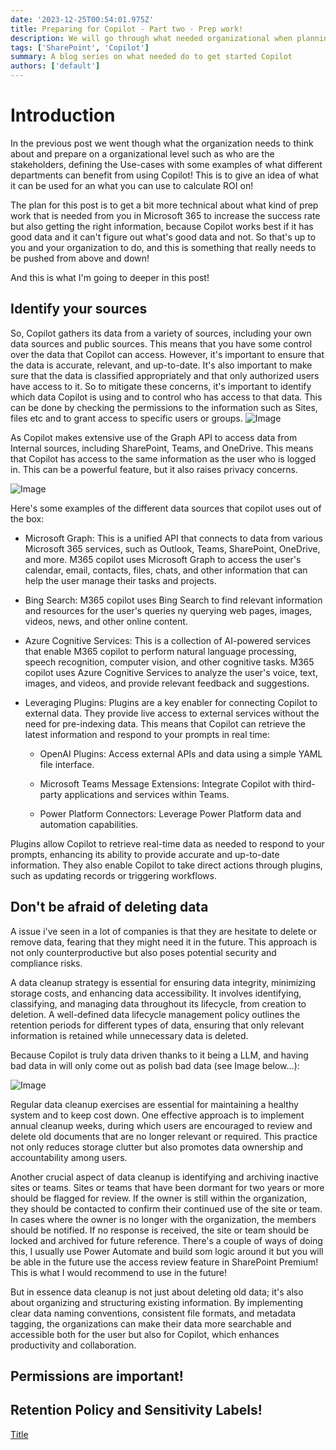 ```yaml
---
date: '2023-12-25T00:54:01.975Z'
title: Preparing for Copilot - Part two - Prep work!
description: We will go through what needed organizational when planning to start with copilot!
tags: ['SharePoint', 'Copilot']
summary: A blog series on what needed do to get started Copilot
authors: ['default']
---
```


# Introduction

In the previous post we went though what the organization needs to think about and prepare on a organizational level such as who are the stakeholders, defining the Use-cases with some examples of what different departments can benefit from using Copilot! This is to give an idea of what it can be used for an what you can use to calculate ROI on!

The plan for this post is to get a bit more technical about what kind of prep work that is needed from you in Microsoft 365 to increase the success rate but also getting the right information, because Copilot works best if it has good data and it can't figure out what's good data and not. So that's up to you and your organization to do, and this is something that really needs to be pushed from above and down!

And this is what I'm going to deeper in this post!

## Identify your sources

So, Copilot gathers its data from a variety of sources, including your own data sources and public sources. This means that you have some control over the data that Copilot can access. However, it's important to ensure that the data is accurate, relevant, and up-to-date. It's also important to make sure that the data is classified appropriately and that only authorized users have access to it. So to mitigate these concerns, it's important to identify which data Copilot is using and to control who has access to that data. This can be done by checking the permissions to the information such as Sites, files etc and to grant access to specific users or groups.
![Image](/static/images/assets/getstartedwithcopilot/copilot-system.png)

As Copilot makes extensive use of the Graph API to access data from Internal sources, including SharePoint, Teams, and OneDrive. This means that Copilot has access to the same information as the user who is logged in. This can be a powerful feature, but it also raises privacy concerns.

![Image](/static/images/assets/getstartedwithcopilot/copilot-diagram-final.png)

Here's some examples of the different data sources that copilot uses out of the box:

- Microsoft Graph: This is a unified API that connects to data from various Microsoft 365 services, such as Outlook, Teams, SharePoint, OneDrive, and more. M365 copilot uses Microsoft Graph to access the user's calendar, email, contacts, files, chats, and other information that can help the user manage their tasks and projects.

- Bing Search: M365 copilot uses Bing Search to find relevant information and resources for the user's queries ny querying web pages, images, videos, news, and other online content.

- Azure Cognitive Services: This is a collection of AI-powered services that enable M365 copilot to perform natural language processing, speech recognition, computer vision, and other cognitive tasks. M365 copilot uses Azure Cognitive Services to analyze the user's voice, text, images, and videos, and provide relevant feedback and suggestions.

- Leveraging Plugins: Plugins are a key enabler for connecting Copilot to external data. They provide live access to external services without the need for pre-indexing data. This means that Copilot can retrieve the latest information and respond to your prompts in real time:

  - OpenAI Plugins: Access external APIs and data using a simple YAML file interface.

  - Microsoft Teams Message Extensions: Integrate Copilot with third-party applications and services within Teams.

  - Power Platform Connectors: Leverage Power Platform data and automation capabilities.

Plugins allow Copilot to retrieve real-time data as needed to respond to your prompts, enhancing its ability to provide accurate and up-to-date information. They also enable Copilot to take direct actions through plugins, such as updating records or triggering workflows.

## Don't be afraid of deleting data

A issue i've seen in a lot of companies is that they are hesitate to delete or remove data, fearing that they might need it in the future. This approach is not only counterproductive but also poses potential security and compliance risks.

A data cleanup strategy is essential for ensuring data integrity, minimizing storage costs, and enhancing data accessibility. It involves identifying, classifying, and managing data throughout its lifecycle, from creation to deletion. A well-defined data lifecycle management policy outlines the retention periods for different types of data, ensuring that only relevant information is retained while unnecessary data is deleted.

Because Copilot is truly data driven thanks to it being a LLM, and having bad data in will only come out as polish bad data (see Image below...):

![Image](/static/images/assets/getstartedwithcopilot/F_Pl89MXMAAtM6C.jpg)

Regular data cleanup exercises are essential for maintaining a healthy system and to keep cost down. One effective approach is to implement annual cleanup weeks, during which users are encouraged to review and delete old documents that are no longer relevant or required. This practice not only reduces storage clutter but also promotes data ownership and accountability among users.

Another crucial aspect of data cleanup is identifying and archiving inactive sites or teams. Sites or teams that have been dormant for two years or more should be flagged for review. If the owner is still within the organization, they should be contacted to confirm their continued use of the site or team. In cases where the owner is no longer with the organization, the members should be notified. If no response is received, the site or team should be locked and archived for future reference. There's a couple of ways of doing this, I usually use Power Automate and build som logic around it but you will be able in the future use the access review feature in SharePoint Premium! This is what I would recommend to use in the future!

But in essence data cleanup is not just about deleting old data; it's also about organizing and structuring existing information. By implementing clear data naming conventions, consistent file formats, and metadata tagging, the organizations can make their data more searchable and accessible both for the user but also for Copilot, which enhances productivity and collaboration.

## Permissions are important!

## Retention Policy and Sensitivity Labels!

[Title](https://www.facebook.com/groups/Saab95ngconnection/)
